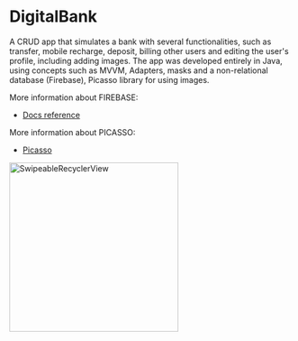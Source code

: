 # DigitalBank

A CRUD app that simulates a bank with several functionalities, such as transfer, mobile recharge, deposit, billing other users and editing the user's profile, including adding images. The app was developed entirely in Java, using concepts such as MVVM, Adapters, masks and a non-relational database (Firebase), Picasso library for using images.

More information about FIREBASE:
* [Docs reference]([https://martinfowler.com/articles/richardsonMaturityModel.html](https://firebase.google.com/docs/reference))

More information about PICASSO:
* [Picasso](https://github.com/square/picasso)


<img width="300" alt="SwipeableRecyclerView" src="https://github.com/AlanAndCode/DigitalBank/tree/master/app/src/main/res/drawable/app.jpg"> 
